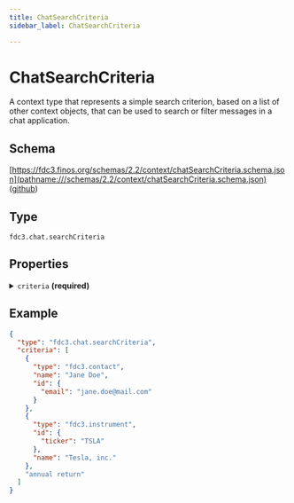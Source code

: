 ```yaml
---
title: ChatSearchCriteria
sidebar_label: ChatSearchCriteria

---
```


# ChatSearchCriteria

A context type that represents a simple search criterion, based on a list of other context objects, that can be used to search or filter messages in a chat application.

## Schema

[https://fdc3.finos.org/schemas/2.2/context/chatSearchCriteria.schema.json](pathname:///schemas/2.2/context/chatSearchCriteria.schema.json) ([github](https://github.com/finos/FDC3/tree/main/packages/fdc3-context/schemas/context/chatSearchCriteria.schema.json))

## Type

`fdc3.chat.searchCriteria`

## Properties

<details>
  <summary><code>criteria</code> <strong>(required)</strong></summary>

**type**: `array`

<details>
  <summary><code>Items</code></summary>

  <summary><code>Search Criteria</code></summary>

**One of:**

- **type**: [Instrument](Instrument)
- **type**: [Organization](Organization)
- **type**: [Contact](Contact)
- **type**: `string`

An individual criteria against which to match chat messages, based on an FDC3 context or free-text string.




</details>

An array of criteria that should match chats returned from by a search.

⚠️ Operators (and/or/not) are not defined in `fdc3.chat.searchCriteria`. It is up to the application that processes the FDC3 Intent to choose and apply the operators between the criteria.

Empty search criteria can be supported to allow resetting of filters.

</details>

## Example

```json
{
  "type": "fdc3.chat.searchCriteria",
  "criteria": [
    {
      "type": "fdc3.contact",
      "name": "Jane Doe",
      "id": {
        "email": "jane.doe@mail.com"
      }
    },
    {
      "type": "fdc3.instrument",
      "id": {
        "ticker": "TSLA"
      },
      "name": "Tesla, inc."
    },
    "annual return"
  ]
}
```

